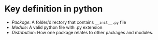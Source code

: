 # Key definition in python
* _Package_: A folder/directory that contains `__init__.py` file 
* _Module_: A valid python file with .py extension
* _Distribution_:  How one package relates to other packages and modules.
